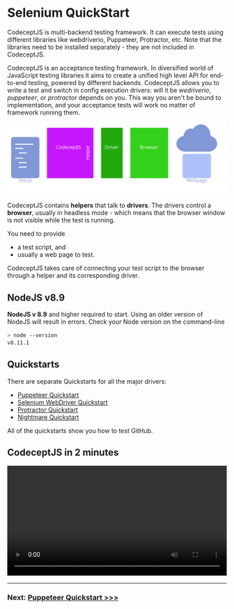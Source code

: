 # Selenium QuickStart

CodeceptJS is multi-backend testing framework. It can execute tests using different libraries like webdriverio, Puppeteer, Protractor, etc. Note that the libraries need to be installed separately - they are not included in CodeceptJS.

CodeceptJS is an acceptance testing framework. In diversified world of JavaScript testing libraries it aims to create a unified high level API for end-to-end testing, powered by different backends.
CodeceptJS allows you to write a test and switch in config execution drivers: will it be *wedriverio*, *puppeteer*, or *protractor* depends on you.
This way you aren't be bound to implementation, and your acceptance tests will work no matter of framework running them.

![](codecept-overview.svg)

CodeceptJS contains **helpers** that talk to **drivers**. The drivers control a **browser**, usually in headless mode - which means that the browser window is not visible while the test is running.

You need to provide 
* a test script, and
* usually a web page to test.

CodeceptJS takes care of connecting your test script to the browser through a helper and its corresponding driver.


## NodeJS v8.9

**NodeJS v 8.9** and higher required to start. Using an older version of NodeJS will result in errors.
Check your Node version on the command-line

```sh
> node --version
v8.11.1
```

## Quickstarts

There are separate Quickstarts for all the major drivers:

* [Puppeteer Quickstart](puppeteer.md)
* [Selenium WebDriver Quickstart](selenium.md)
* [Protractor Quickstart](protractor.md)
* [Nightmare Quickstart](nightmare.md)

All of the quickstarts show you how to test GitHub.



## CodeceptJS in 2 minutes

<video onclick="this.paused ? this.play() : this.pause();" src="/images/codeceptjs-install.mp4" style="width: 100%" controls></video>

---

### Next: [Puppeteer Quickstart >>>](puppeteer.md)
